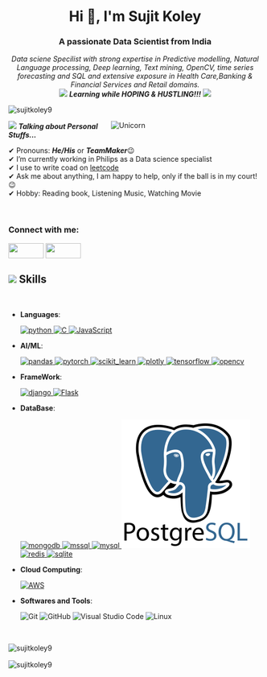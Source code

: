 <h1 align="center">Hi 👋, I'm Sujit Koley</h1>
<h3 align="center">A passionate Data Scientist from India</h3>
<p align="center">
  <em>
  Data sciene Specilist with strong expertise in Predictive modelling, Natural Language processing, Deep learning, Text mining, OpenCV, time series forecasting and SQL and extensive exposure in Health Care,Banking & Financial Services and Retail  domains.       
  </em> 
  <br>
  <img src="https://media.giphy.com/media/VgCDAzcKvsR6OM0uWg/giphy.gif" width="50" /> <b><i>Learning while HOPING & HUSTLING!!!</i></b> <img src="https://media.giphy.com/media/7j2hfyeVcDtf2/giphy.gif" width="50" />
</p>

<p align="left"> <img src="https://komarev.com/ghpvc/?username=sujitkoley9&label=Profile%20views&color=0e75b6&style=flat" alt="sujitkoley9" /> </p>
<img align="right" width=300px alt="Unicorn" src="https://user-images.githubusercontent.com/55389276/140866485-8fb1c876-9a8f-4d6a-98dc-08c4981eaf70.gif" />

<img src="https://media.giphy.com/media/ObNTw8Uzwy6KQ/giphy.gif" width="30px">&nbsp;***Talking about Personal Stuffs...***

✔ Pronouns: ***He/His*** or ***TeamMaker***😉 <br>
✔ I’m currently working in Philips as a Data science specialist<br>
✔ I use to write coad on [leetcode](https://leetcode.com/sujitkoley9/) <br>
✔ Ask me about anything, I am happy to help, only if the ball is in my court!😉<br>
✔ Hobby: Reading book, Listening Music, Watching Movie
 


</br>
<h3 align="left">Connect with me:</h3>
<p align="left">
<a href="https://linkedin.com/in/sujit-koley-091a60152" target="blank"><img align="center" src="https://img.shields.io/badge/LinkedIn-0077B5?style=for-the-badge&logo=linkedin&logoColor=white" height="30" width="70" /></a>
 <a href = "mailto: sujitkoley9@gmail.com"><img align="center" src="https://img.shields.io/badge/Gmail-D14836?style=for-the-badge&logo=gmail&logoColor=white" height="30" width="70" /></a>
</p>

 ## <img src="https://media2.giphy.com/media/QssGEmpkyEOhBCb7e1/giphy.gif?cid=ecf05e47a0n3gi1bfqntqmob8g9aid1oyj2wr3ds3mg700bl&rid=giphy.gif" width ="25"><b> Skills</b>
<br>

<p align="center">

- **Languages**:
    
    <a href="https://www.python.org"> <img src="https://img.shields.io/badge/Python%20-%2314354C.svg?style=for-the-badge&logo=python&logoColor=white" 
 alt="python"/>  </a>
    <a href="https://www.cprogramming.com/"> <img src="https://img.shields.io/badge/C%20-%232370ED.svg?style=for-the-badge&logo=c&logoColor=white" alt="C" /> </a> 
    <a href="https://developer.mozilla.org/en-US/docs/Web/JavaScript"> <img src="https://img.shields.io/badge/JavaScript-323330?style=for-the-badge&logo=javascript&logoColor=F7DF1E" alt="JavaScript" /></a>
 
- **AI/ML**:

  <a href="https://pandas.pydata.org/"> <img src="https://img.shields.io/badge/Pandas-2C2D72?style=for-the-badge&logo=pandas&logoColor=white" alt="pandas" /> </a>
   <a href="https://pytorch.org/" > <img src="https://img.shields.io/badge/PyTorch-EE4C2C?style=for-the-badge&logo=pytorch&logoColor=white" alt="pytorch" /> </a> 
   <a href="https://scikit-learn.org/"> <img src="https://img.shields.io/badge/scikit_learn-F7931E?style=for-the-badge&logo=scikit-learn&logoColor=white" 
   alt="scikit_learn" /> </a>
   <a href="https://plotly.com/"> <img src="https://img.shields.io/badge/Plotly-239120?style=for-the-badge&logo=plotly&logoColor=white" alt="plotly" /> </a>
   <a href="https://www.tensorflow.org" > <img src="https://img.shields.io/badge/TensorFlow-FF6F00?style=for-the-badge&logo=tensorflow&logoColor=white" alt="tensorflow"/> </a>
  <a href="https://opencv.org/" > <img src="https://img.shields.io/badge/OpenCV-27338e?style=for-the-badge&logo=OpenCV&logoColor=white" alt="opencv" /> </a> 
  
- **FrameWork**:

  <a href="https://www.djangoproject.com/" > <img src="https://img.shields.io/badge/Django-092E20?style=for-the-badge&logo=django&logoColor=green" alt="django" />
  </a>
  <a href="https://flask.palletsprojects.com/"> <img src="https://img.shields.io/badge/Flask-000000?style=for-the-badge&logo=flask&logoColor=white" alt="Flask"/>
  </a>

- **DataBase**:
    
    <a href="https://www.mongodb.com/" > <img src="https://img.shields.io/badge/MongoDB-4EA94B?style=for-the-badge&logo=mongodb&logoColor=white" alt="mongodb">  </a>
    <a href="https://www.microsoft.com/en-us/sql-server" > <img src="https://img.shields.io/badge/Microsoft_SQL_Server-CC2927?style=for-the-badge&logo=microsoft-sql-server&logoColor=white" alt="mssql"> </a>
    <a href="https://www.mysql.com/" > <img src="https://img.shields.io/badge/MySQL-005C84?style=for-the-badge&logo=mysql&logoColor=white" alt="mysql"> </a>
    <a href="https://www.postgresql.org" > <img src="https://raw.githubusercontent.com/devicons/devicon/master/icons/postgresql/postgresql-original-wordmark.svg" alt="postgresql">  </a>
    <a href="https://redis.io" > <img src="https://img.shields.io/badge/redis-%23DD0031.svg?&style=for-the-badge&logo=redis&logoColor=white" alt="redis">  </a>
    <a href="https://www.sqlite.org/" > <img src="https://img.shields.io/badge/SQLite-07405E?style=for-the-badge&logo=sqlite&logoColor=white" alt="sqlite">  </a> 

 
- **Cloud Computing**:
  
  <a href="https://aws.amazon.com/"> <img src="https://img.shields.io/badge/Amazon_AWS-FF9900?style=for-the-badge&logo=amazonaws&logoColor=white" alt="AWS"/> </a>
  
- **Softwares and Tools**:

  <a > <img src="https://img.shields.io/badge/git-%23F05033.svg?style=for-the-badge&logo=git&logoColor=white" alt="Git"/> </a>
  <a> <img src="https://img.shields.io/badge/github-%23121011.svg?style=for-the-badge&logo=github&logoColor=white" alt="GitHub"/> </a>
  <a > <img src="https://img.shields.io/badge/Visual%20Studio%20Code-0078d7.svg?style=for-the-badge&logo=visual-studio-code&logoColor=white" alt="Visual Studio Code"/> </a>
  <a > <img src="https://img.shields.io/badge/Linux-FCC624?style=for-the-badge&logo=linux&logoColor=black" alt="Linux"/> </a>
   


<br>


</p>

<p><img align="center" src="https://github-readme-stats.vercel.app/api/top-langs?username=sujitkoley9&show_icons=true&locale=en&layout=compact" alt="sujitkoley9" /></p>

<p><img align="center" src="https://github-readme-streak-stats.herokuapp.com/?user=sujitkoley9&" alt="sujitkoley9" /></p>
